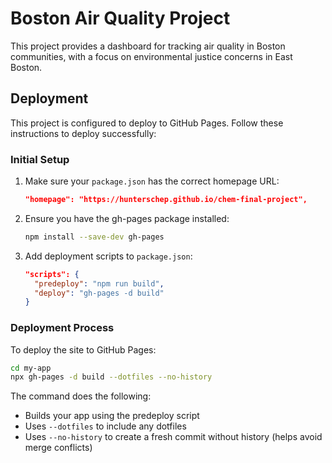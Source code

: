 # Boston Air Quality Project

This project provides a dashboard for tracking air quality in Boston communities, with a focus on environmental justice concerns in East Boston.

## Deployment

This project is configured to deploy to GitHub Pages. Follow these instructions to deploy successfully:

### Initial Setup

1. Make sure your `package.json` has the correct homepage URL:
   ```json
   "homepage": "https://hunterschep.github.io/chem-final-project",
   ```

2. Ensure you have the gh-pages package installed:
   ```bash
   npm install --save-dev gh-pages
   ```

3. Add deployment scripts to `package.json`:
   ```json
   "scripts": {
     "predeploy": "npm run build",
     "deploy": "gh-pages -d build"
   }
   ```

### Deployment Process

To deploy the site to GitHub Pages:

```bash
cd my-app
npx gh-pages -d build --dotfiles --no-history
```

The command does the following:
- Builds your app using the predeploy script
- Uses `--dotfiles` to include any dotfiles
- Uses `--no-history` to create a fresh commit without history (helps avoid merge conflicts)
